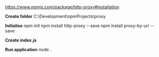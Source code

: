 https://www.npmjs.com/package/http-proxy#installation

__Create folder__
C:\Development\npmProjects\proxy

__Initialise__
npm init
npm install http-proxy --save
npm install proxy-by-url --save

__Create index.js__

__Run application__
node .
